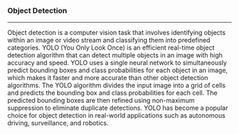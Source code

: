 ### Object Detection
<hr>
<p>Object detection is a computer vision task that involves identifying objects within an image or video stream and classifying them into predefined categories. YOLO (You Only Look Once) is an efficient real-time object detection algorithm that can detect multiple objects in an image with high accuracy and speed. YOLO uses a single neural network to simultaneously predict bounding boxes and class probabilities for each object in an image, which makes it faster and more accurate than other object detection algorithms. The YOLO algorithm divides the input image into a grid of cells and predicts the bounding box and class probabilities for each cell. The predicted bounding boxes are then refined using non-maximum suppression to eliminate duplicate detections. YOLO has become a popular choice for object detection in real-world applications such as autonomous driving, surveillance, and robotics.</p>
